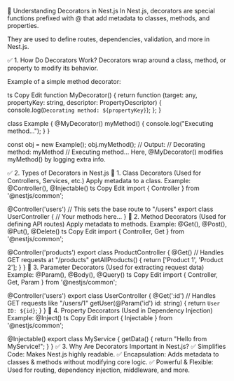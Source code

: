 🔹 Understanding Decorators in Nest.js
In Nest.js, decorators are special functions prefixed with @ that add metadata to classes, methods, and properties.

They are used to define routes, dependencies, validation, and more in Nest.js.

✅ 1. How Do Decorators Work?
Decorators wrap around a class, method, or property to modify its behavior.

Example of a simple method decorator:

ts
Copy
Edit
function MyDecorator() {
return function (target: any, propertyKey: string, descriptor: PropertyDescriptor) {
console.log(`Decorating method: ${propertyKey}`);
};
}

class Example {
@MyDecorator()
myMethod() {
console.log("Executing method...");
}
}

const obj = new Example();
obj.myMethod();
// Output:
// Decorating method: myMethod
// Executing method...
Here, @MyDecorator() modifies myMethod() by logging extra info.

✅ 2. Types of Decorators in Nest.js
📌 1. Class Decorators (Used for Controllers, Services, etc.)
Apply metadata to a class.
Example: @Controller(), @Injectable()
ts
Copy
Edit
import { Controller } from '@nestjs/common';

@Controller('users') // This sets the base route to "/users"
export class UserController {
// Your methods here...
}
📌 2. Method Decorators (Used for defining API routes)
Apply metadata to methods.
Example: @Get(), @Post(), @Put(), @Delete()
ts
Copy
Edit
import { Controller, Get } from '@nestjs/common';

@Controller('products')
export class ProductController {
@Get() // Handles GET requests at "/products"
getAllProducts() {
return ['Product 1', 'Product 2'];
}
}
📌 3. Parameter Decorators (Used for extracting request data)
Example: @Param(), @Body(), @Query()
ts
Copy
Edit
import { Controller, Get, Param } from '@nestjs/common';

@Controller('users')
export class UserController {
@Get(':id') // Handles GET requests like "/users/1"
getUser(@Param('id') id: string) {
return `User ID: ${id}`;
}
}
📌 4. Property Decorators (Used in Dependency Injection)
Example: @Inject()
ts
Copy
Edit
import { Injectable } from '@nestjs/common';

@Injectable()
export class MyService {
getData() {
return "Hello from MyService!";
}
}
✅ 3. Why Are Decorators Important in Nest.js?
✅ Simplifies Code: Makes Nest.js highly readable.
✅ Encapsulation: Adds metadata to classes & methods without modifying core logic.
✅ Powerful & Flexible: Used for routing, dependency injection, middleware, and more.
